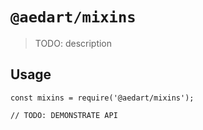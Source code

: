 # `@aedart/mixins`

> TODO: description

## Usage

```
const mixins = require('@aedart/mixins');

// TODO: DEMONSTRATE API
```
